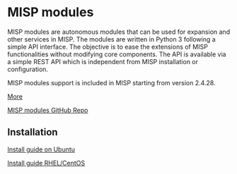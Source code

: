 # MISP modules

MISP modules are autonomous modules that can be used for expansion and other services in MISP.
The modules are written in Python 3 following a simple API interface. The objective is to ease the extensions of MISP functionalities without modifying core components. The API is available via a simple REST API which is independent from MISP installation or configuration.

MISP modules support is included in MISP starting from version 2.4.28.

[More](https://www.circl.lu/assets/files/misp-training/switch2016/2-misp-modules.pdf)

[MISP modules GitHub Repo](https://github.com/MISP/misp-modules)

## Installation

[Install guide on Ubuntu](https://github.com/MISP/misp-modules#how-to-install-and-start-misp-modules-in-a-python-virtualenv-recommended)

[Install guide RHEL/CentOS](https://github.com/MISP/misp-modules#how-to-install-and-start-misp-modules-on-rhel-based-distributions-)
